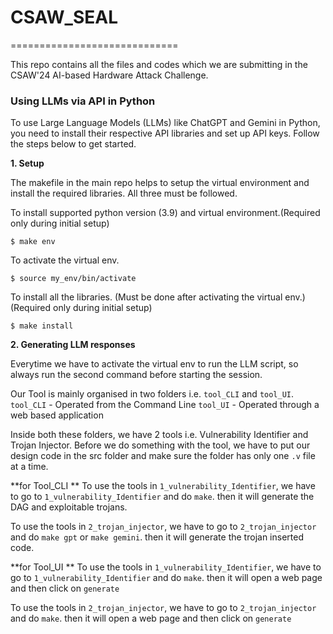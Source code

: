 # CSAW_SEAL
=============================

This repo contains all the files and codes which we are submitting in the CSAW'24 AI-based Hardware Attack Challenge.

###  Using LLMs via API in Python

To use Large Language Models (LLMs) like ChatGPT and Gemini in Python, you need to install their respective API libraries and set up API keys. Follow the steps below to get started.

**1. Setup**

The makefile in the main repo helps to setup the virtual environment and install the required libraries. All three must be followed.

To install supported python version (3.9) and virtual environment.(Required only during initial setup)

    $ make env

To activate the virtual env.

    $ source my_env/bin/activate
    
To install all the libraries. (Must be done after activating the virtual env.)(Required only during initial setup)

    $ make install

**2. Generating LLM responses**


Everytime we have to activate the virtual env to run the LLM script, so always run the second command before starting the session.

Our Tool is mainly organised in two folders i.e. `tool_CLI` and `tool_UI`.
`tool_CLI` - Operated from the Command Line
`tool_UI` - Operated through a web based application

Inside both these folders, we have 2 tools i.e. Vulnerability Identifier and Trojan Injector.
Before we do something with the tool, we have to put our design code in the src folder and make sure the folder has only one `.v` file at a time.

**for Tool_CLI **
To use the tools in `1_vulnerability_Identifier`, we have to go to `1_vulnerability_Identifier` and do `make`. then it will generate the DAG and exploitable trojans.

To use the tools in `2_trojan_injector`, we have to go to `2_trojan_injector` and do `make gpt` or `make gemini`. then it will generate the trojan inserted code.

**for Tool_UI **
To use the tools in `1_vulnerability_Identifier`, we have to go to `1_vulnerability_Identifier` and do `make`. then it will open a web page and then click on `generate`

To use the tools in `2_trojan_injector`, we have to go to `2_trojan_injector` and do `make`. then it will open a web page and then click on `generate`

